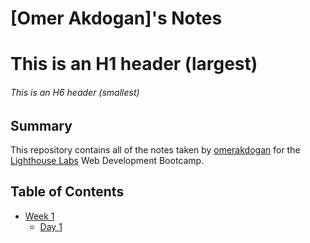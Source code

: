 # [Omer Akdogan]'s Notes
# This is an H1 header (largest)
###### This is an H6 header (smallest)

## Summary 

This repository contains all of the notes taken by [omerakdogan](https://github.com/omerakdogan/lighthouse-web-notes) for the [Lighthouse Labs](https://www.lighthouselabs.ca) Web Development Bootcamp.

## Table of Contents

* [Week 1](/Week_1)
  * [Day 1](/Week_1/Day_1)


  


